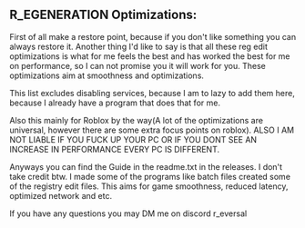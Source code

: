 ## R_EGENERATlON Optimizations:

First of all make a restore point, because if you don't like something you can always restore it. 
Another thing I'd like to say is that all these reg edit optimizations is what for me feels the best and has worked the best for me on performance, 
so I can not promise you it will work for you.
These optimizations aim at smoothness and optimizations.

This list excludes disabling services, because I am to lazy to add them here, because I already have a program that does that for me. 

Also this mainly for Roblox by the way(A lot of the optimizations are universal, however there are some extra focus points on roblox). ALSO I AM NOT LIABLE IF YOU FUCK UP YOUR PC OR IF YOU DONT SEE AN INCREASE IN PERFORMANCE EVERY PC IS DIFFERENT.


Anyways you can find the Guide in the readme.txt in the releases. I don't take credit btw. I made some of the programs like batch files created some of the registry edit files. 
This aims for game smoothness, reduced latency, optimized network and etc. 

If you have any questions you may DM me on discord r_eversal

